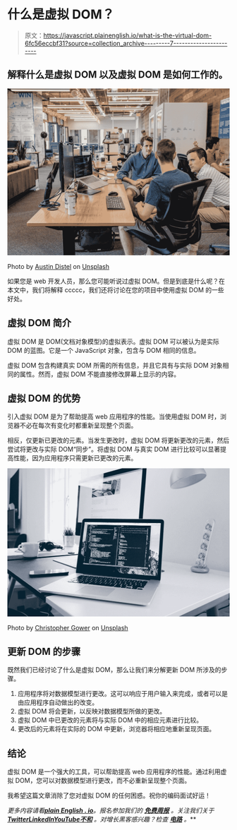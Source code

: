 # 什么是虚拟 DOM？

> 原文：<https://javascript.plainenglish.io/what-is-the-virtual-dom-6fc56eccbf31?source=collection_archive---------7----------------------->

## 解释什么是虚拟 DOM 以及虚拟 DOM 是如何工作的。

![](img/7199c977e881611f69d9550a7db79e2d.png)

Photo by [Austin Distel](https://unsplash.com/@austindistel?utm_source=medium&utm_medium=referral) on [Unsplash](https://unsplash.com?utm_source=medium&utm_medium=referral)

如果您是 web 开发人员，那么您可能听说过虚拟 DOM。但是到底是什么呢？在本文中，我们将解释 ccccc，我们还将讨论在您的项目中使用虚拟 DOM 的一些好处。

## 虚拟 DOM 简介

虚拟 DOM 是 DOM(文档对象模型)的虚拟表示。虚拟 DOM 可以被认为是实际 DOM 的蓝图。它是一个 JavaScript 对象，包含与 DOM 相同的信息。

虚拟 DOM 包含构建真实 DOM 所需的所有信息，并且它具有与实际 DOM 对象相同的属性。然而，虚拟 DOM 不能直接修改屏幕上显示的内容。

## 虚拟 DOM 的优势

引入虚拟 DOM 是为了帮助提高 web 应用程序的性能。当使用虚拟 DOM 时，浏览器不必在每次有变化时都重新呈现整个页面。

相反，仅更新已更改的元素。当发生更改时，虚拟 DOM 将更新更改的元素，然后尝试将更改与实际 DOM“同步”。将虚拟 DOM 与真实 DOM 进行比较可以显著提高性能，因为应用程序只需更新已更改的元素。

![](img/4bfef1c107ad398aa7d6f2db6e0faae7.png)

Photo by [Christopher Gower](https://unsplash.com/@cgower?utm_source=medium&utm_medium=referral) on [Unsplash](https://unsplash.com?utm_source=medium&utm_medium=referral)

## 更新 DOM 的步骤

既然我们已经讨论了什么是虚拟 DOM，那么让我们来分解更新 DOM 所涉及的步骤。

1.  应用程序将对数据模型进行更改。这可以响应于用户输入来完成，或者可以是由应用程序自动做出的改变。
2.  虚拟 DOM 将会更新，以反映对数据模型所做的更改。
3.  虚拟 DOM 中已更改的元素将与实际 DOM 中的相应元素进行比较。
4.  更改后的元素将在实际的 DOM 中更新，浏览器将相应地重新呈现页面。

## 结论

虚拟 DOM 是一个强大的工具，可以帮助提高 web 应用程序的性能。通过利用虚拟 DOM，您可以对数据模型进行更改，而不必重新呈现整个页面。

我希望这篇文章消除了您对虚拟 DOM 的任何困惑。祝你的编码面试好运！

*更多内容请看*[***plain English . io***](https://plainenglish.io/)*。报名参加我们的* [***免费周报***](http://newsletter.plainenglish.io/) *。关注我们关于*[***Twitter***](https://twitter.com/inPlainEngHQ)[***LinkedIn***](https://www.linkedin.com/company/inplainenglish/)*[***YouTube***](https://www.youtube.com/channel/UCtipWUghju290NWcn8jhyAw)*[***不和***](https://discord.gg/GtDtUAvyhW) *。对增长黑客感兴趣？检查* [***电路***](https://circuit.ooo/) *。***